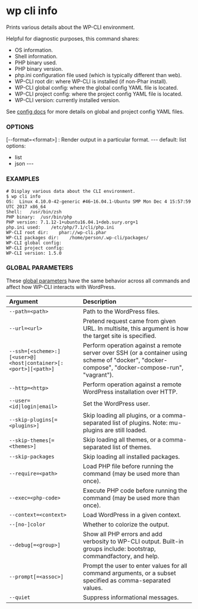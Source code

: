 # wp cli info

Prints various details about the WP-CLI environment.

Helpful for diagnostic purposes, this command shares:

* OS information.
* Shell information.
* PHP binary used.
* PHP binary version.
* php.ini configuration file used (which is typically different than web).
* WP-CLI root dir: where WP-CLI is installed (if non-Phar install).
* WP-CLI global config: where the global config YAML file is located.
* WP-CLI project config: where the project config YAML file is located.
* WP-CLI version: currently installed version.

See [config docs](https://wp-cli.org/config/) for more details on global and project config YAML files.

### OPTIONS

[\--format=&lt;format&gt;]
: Render output in a particular format.
\---
default: list
options:
  - list
  - json
\---

### EXAMPLES

    # Display various data about the CLI environment.
    $ wp cli info
    OS:  Linux 4.10.0-42-generic #46~16.04.1-Ubuntu SMP Mon Dec 4 15:57:59 UTC 2017 x86_64
    Shell:   /usr/bin/zsh
    PHP binary:  /usr/bin/php
    PHP version: 7.1.12-1+ubuntu16.04.1+deb.sury.org+1
    php.ini used:    /etc/php/7.1/cli/php.ini
    WP-CLI root dir:    phar://wp-cli.phar
    WP-CLI packages dir:    /home/person/.wp-cli/packages/
    WP-CLI global config:
    WP-CLI project config:
    WP-CLI version: 1.5.0

### GLOBAL PARAMETERS

These [global parameters](https://make.wordpress.org/cli/handbook/config/) have the same behavior across all commands and affect how WP-CLI interacts with WordPress.

| **Argument**    | **Description**              |
|:----------------|:-----------------------------|
| `--path=<path>` | Path to the WordPress files. |
| `--url=<url>` | Pretend request came from given URL. In multisite, this argument is how the target site is specified. |
| `--ssh=[<scheme>:][<user>@]<host\|container>[:<port>][<path>]` | Perform operation against a remote server over SSH (or a container using scheme of "docker", "docker-compose", "docker-compose-run", "vagrant"). |
| `--http=<http>` | Perform operation against a remote WordPress installation over HTTP. |
| `--user=<id\|login\|email>` | Set the WordPress user. |
| `--skip-plugins[=<plugins>]` | Skip loading all plugins, or a comma-separated list of plugins. Note: mu-plugins are still loaded. |
| `--skip-themes[=<themes>]` | Skip loading all themes, or a comma-separated list of themes. |
| `--skip-packages` | Skip loading all installed packages. |
| `--require=<path>` | Load PHP file before running the command (may be used more than once). |
| `--exec=<php-code>` | Execute PHP code before running the command (may be used more than once). |
| `--context=<context>` | Load WordPress in a given context. |
| `--[no-]color` | Whether to colorize the output. |
| `--debug[=<group>]` | Show all PHP errors and add verbosity to WP-CLI output. Built-in groups include: bootstrap, commandfactory, and help. |
| `--prompt[=<assoc>]` | Prompt the user to enter values for all command arguments, or a subset specified as comma-separated values. |
| `--quiet` | Suppress informational messages. |
